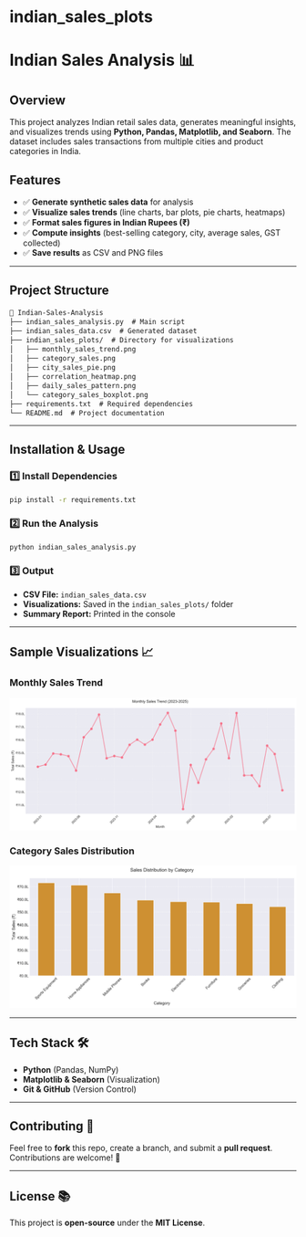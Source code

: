 # indian_sales_plots
# **Indian Sales Analysis 📊**

## **Overview**
This project analyzes Indian retail sales data, generates meaningful insights, and visualizes trends using **Python, Pandas, Matplotlib, and Seaborn**. The dataset includes sales transactions from multiple cities and product categories in India.

## **Features**
- ✅ **Generate synthetic sales data** for analysis
- ✅ **Visualize sales trends** (line charts, bar plots, pie charts, heatmaps)
- ✅ **Format sales figures in Indian Rupees (₹)**
- ✅ **Compute insights** (best-selling category, city, average sales, GST collected)
- ✅ **Save results** as CSV and PNG files

---

## **Project Structure**
```
📂 Indian-Sales-Analysis  
├── indian_sales_analysis.py  # Main script  
├── indian_sales_data.csv  # Generated dataset  
├── indian_sales_plots/  # Directory for visualizations  
│   ├── monthly_sales_trend.png  
│   ├── category_sales.png  
│   ├── city_sales_pie.png  
│   ├── correlation_heatmap.png  
│   ├── daily_sales_pattern.png  
│   └── category_sales_boxplot.png  
├── requirements.txt  # Required dependencies  
└── README.md  # Project documentation  
```

---

## **Installation & Usage**

### **1️⃣ Install Dependencies**
```sh
pip install -r requirements.txt
```

### **2️⃣ Run the Analysis**
```sh
python indian_sales_analysis.py
```

### **3️⃣ Output**
- **CSV File:** `indian_sales_data.csv`
- **Visualizations:** Saved in the `indian_sales_plots/` folder
- **Summary Report:** Printed in the console

---

## **Sample Visualizations 📈**
### **Monthly Sales Trend**
![Monthly Sales](indian_sales_plots/monthly_sales_trend.png)

### **Category Sales Distribution**
![Category Sales](indian_sales_plots/category_sales.png)

---

## **Tech Stack 🛠**
- **Python** (Pandas, NumPy)
- **Matplotlib & Seaborn** (Visualization)
- **Git & GitHub** (Version Control)

---

## **Contributing 🤝**
Feel free to **fork** this repo, create a branch, and submit a **pull request**. Contributions are welcome! 🚀  

---

## **License 📚**
This project is **open-source** under the **MIT License**.

